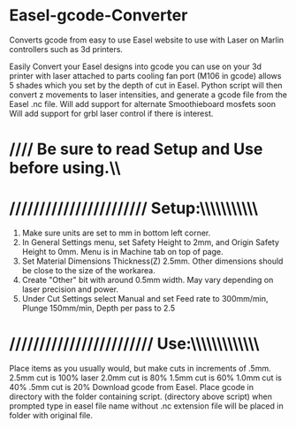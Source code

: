 # Easel-gcode-Converter
Converts gcode from easy to use Easel website to use with Laser on Marlin controllers such as 3d printers. 

Easily Convert your Easel designs into gcode you can use on your 3d printer with laser attached to parts cooling fan port (M106 in gcode)
allows 5 shades which you set by the depth of cut in Easel.
Python script will then convert z movements to laser intensities, and generate a gcode file from the Easel .nc file.
Will add support for alternate Smoothieboard mosfets soon
Will add support for grbl laser control if there is interest.

# //// Be sure to read Setup and Use before using.\\\\


# /////////////////////// Setup:\\\\\\\\\\\\\\\\\\\\\\

1) Make sure units are set to mm in bottom left corner.
2) In General Settings menu, set Safety Height to 2mm, and Origin Safety Height to 0mm. Menu is in Machine tab on top of page.
3) Set Material Dimensions Thickness(Z) 2.5mm. Other dimensions should be close to the size of the workarea.
4) Create "Other" bit with around 0.5mm width. May vary depending on laser precision and power.
5) Under Cut Settings select Manual and set Feed rate to 300mm/min, Plunge 150mm/min, Depth per pass to 2.5

# //////////////////////// Use:\\\\\\\\\\\\\\\\\\\\\\\\\

Place items as you usually would, but make cuts in increments of .5mm. 
2.5mm cut is 100% laser
2.0mm cut is 80%
1.5mm cut is 60%
1.0mm cut is 40%
.5mm cut is 20%
Download gcode from Easel.
Place gcode in directory with the folder containing script. (directory above script)
when prompted type in easel file name without .nc extension
file will be placed in folder with original file.
